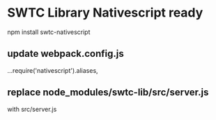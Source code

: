 # SWTC Library Nativescript ready

npm install swtc-nativescript

## update webpack.config.js

...require('nativescript').aliases,

## replace node_modules/swtc-lib/src/server.js

with src/server.js

